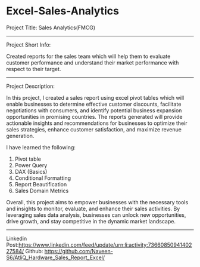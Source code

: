 # Excel-Sales-Analytics
Project Title: Sales Analytics(FMCG)

********************

Project Short Info:

Created reports for the sales team which will help them to evaluate customer performance and understand their market performance with respect to their target.


**********************

Project Description:


In this project, I created a sales report using excel pivot tables which will enable businesses to determine effective customer discounts, facilitate negotiations with consumers, and identify potential business expansion opportunities in promising countries. The reports generated will provide actionable insights and recommendations for businesses to optimize their sales strategies, enhance customer satisfaction, and maximize revenue generation.

I have learned the following:

1. Pivot table
2. Power Query
3. DAX (Basics)
4. Conditional Formatting
5. Report Beautification
6. Sales Domain Metrics

Overall, this project aims to empower businesses with the necessary tools and insights to monitor, evaluate, and enhance their sales activities. By leveraging sales data analysis, businesses can unlock new opportunities, drive growth, and stay competitive in the dynamic market landscape.


************************


Linkedin Post:https://www.linkedin.com/feed/update/urn:li:activity:7366085094140227584/
Github: https://github.com/Naveen-S6/AtliQ_Hardware_Sales_Report_Excel/
